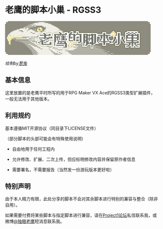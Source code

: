 # 老鹰的脚本小巢 - RGSS3

![](logo.png)

*绘制by[葱兔](http://onira.lofter.com/)*

## 基本信息

这里放置的是老鹰平时所写的用于RPG Maker VX Ace的RGSS3类型扩展插件，一般无法用于其他版本。

## 利用规约

基本遵循MIT开源协议（同目录下LICENSE文件）

（部分脚本的头部可能会有特殊使用说明）

- 自由地用于任何工程内

- 允许修改、扩展、二次上传，但应标明修改内容并保留原作者信息

- 需要署名，不需要报告（当然发一份游玩版本更好啦）

## 特别声明

由于本人精力有限，此处分享的脚本不会对其余脚本进行特别的兼容与整合（除非自用）。

如果需要付费将某些脚本与指定脚本进行兼容，请在[Project1论坛](https://rpg.blue/home.php?mod=space&uid=287268)私信联系我，或微博[@独眼老鹰](https://www.weibo.com/oneeyedeagle)短消息联系我。
